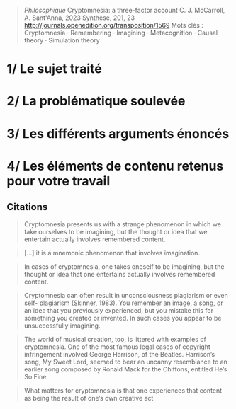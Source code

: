 > *Philosophique*
> Cryptomnesia: a three-factor account
> C. J. McCarroll, A. Sant'Anna, 2023
> Synthese, 201, 23
>  http://journals.openedition.org/transposition/1569
>  Mots clés : Cryptomnesia · Remembering · Imagining · Metacognition · Causal theory · Simulation theory

# 1/ Le sujet traité



# 2/ La problématique soulevée



# 3/ Les différents arguments énoncés



# 4/ Les éléments de contenu retenus pour votre travail

## Citations

> Cryptomnesia presents us with a strange phenomenon in which we take ourselves to be imagining, but the thought or idea that we entertain actually involves remembered content.

> [...] it is a mnemonic phenomenon that involves imagination.

> In cases of cryptomnesia, one takes oneself to be imagining, but the thought or idea that one entertains actually involves remembered content.

> Cryptomnesia can often result in unconsciousness plagiarism or even self- plagiarism (Skinner, 1983). You remember an image, a song, or an idea that you previously experienced, but you mistake this for something you created or invented. In such cases you appear to be unsuccessfully imagining.

> The world of musical creation, too, is littered with examples of cryptomnesia. One of the most famous legal cases of copyright infringement involved George Harrison, of the Beatles. Harrison’s song, My Sweet Lord, seemed to bear an uncanny resemblance to an earlier song composed by Ronald Mack for the Chiffons, entitled He’s So Fine.

> What matters for cryptomnesia is that one experiences that content as being the result of one’s own creative act